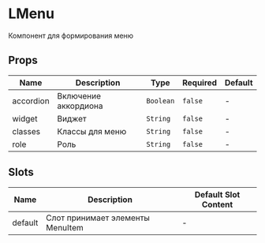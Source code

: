 # LMenu

Компонент для формирования меню

## Props

<!-- @vuese:LMenu:props:start -->
|Name|Description|Type|Required|Default|
|---|---|---|---|---|
|accordion|Включение аккордиона|`Boolean`|`false`|-|
|widget|Виджет|`String`|`false`|-|
|classes|Классы для меню|`String`|`false`|-|
|role|Роль|`String`|`false`|-|

<!-- @vuese:LMenu:props:end -->


## Slots

<!-- @vuese:LMenu:slots:start -->
|Name|Description|Default Slot Content|
|---|---|---|
|default|Слот принимает элементы MenuItem|-|

<!-- @vuese:LMenu:slots:end -->


